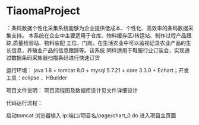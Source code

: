 # TiaomaProject
：条码数据个性化采集系统能够为企业提供低成本、个性化、高效率的条码数据采集支持。 本系统在企业中主要适用于仓库、物料缓存区/转运站、制作过程产品跟踪,质量检验站、物料装配 工位、门岗。在生活农业中可以监视记录农业产品的生长信息，养殖业产品的信息跟踪等。该系统 同样适用于鞋服行业订装会，实现通过数据条码采集器扫描条码进行快速订货


运行环境：
java 1.8 + tomcat 8.0 + mysql 5.7.21 + core 3.3.0 + Echart；开发工具：eclipse 、HBuilder


项目文件说明：
项目流程图及数据库设计见文件详细设计

代码运行流程：


启动tomcat   浏览器输入 ip:端口/项目名/page/chart_0.do 进入项目主页面






